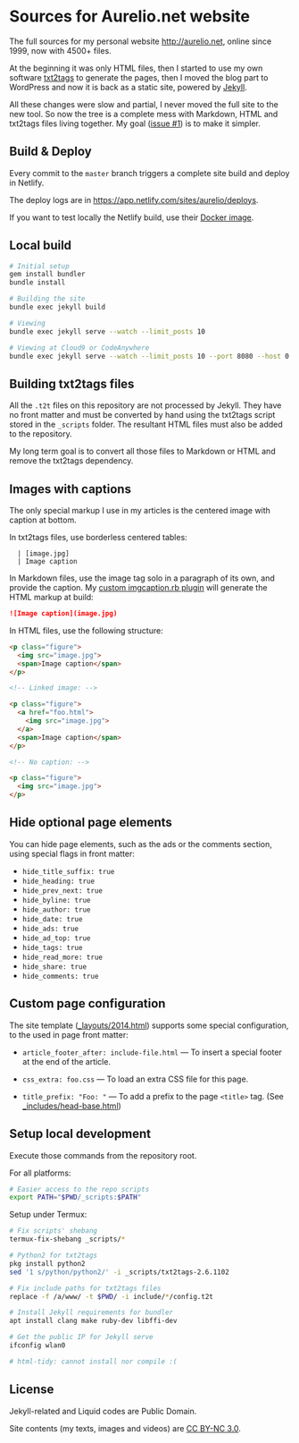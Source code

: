 # Sources for Aurelio.net website

The full sources for my personal website http://aurelio.net, online since 1999, now with 4500+ files.

At the beginning it was only HTML files, then I started to use my own software [txt2tags](http://txt2tags.org) to generate the pages, then I moved the blog part to WordPress and now it is back as a static site, powered by [Jekyll](http://jekyllrb.com/).

All these changes were slow and partial, I never moved the full site to the new tool. So now the tree is a complete mess with Markdown, HTML and txt2tags files living together. My goal ([issue #1](https://github.com/aureliojargas/aurelio.net/issues/1)) is to make it simpler.

## Build & Deploy

Every commit to the `master` branch triggers a complete site build and deploy in Netlify.

The deploy logs are in https://app.netlify.com/sites/aurelio/deploys.

If you want to test locally the Netlify build, use their [Docker image](https://github.com/netlify/build-image).

## Local build

```bash
# Initial setup
gem install bundler
bundle install

# Building the site
bundle exec jekyll build

# Viewing
bundle exec jekyll serve --watch --limit_posts 10

# Viewing at Cloud9 or CodeAnywhere
bundle exec jekyll serve --watch --limit_posts 10 --port 8080 --host 0.0.0.0
```

## Building txt2tags files

All the `.t2t` files on this repository are not processed by Jekyll. They have no front matter and must be converted by hand using the txt2tags script stored in the `_scripts` folder. The resultant HTML files must also be added to the repository.

My long term goal is to convert all those files to Markdown or HTML and remove the txt2tags dependency.

## Images with captions

The only special markup I use in my articles is the centered image with caption at bottom.

In txt2tags files, use borderless centered tables:

```
  | [image.jpg]
  | Image caption
```

In Markdown files, use the image tag solo in a paragraph of its own, and provide the caption. My [custom imgcaption.rb plugin](https://github.com/aureliojargas/aurelio.net/blob/master/_plugins/imgcaption.rb) will generate the HTML markup at build:

```md
![Image caption](image.jpg)
```

In HTML files, use the following structure:

```html
<p class="figure">
  <img src="image.jpg">
  <span>Image caption</span>
</p>

<!-- Linked image: -->

<p class="figure">
  <a href="foo.html">
    <img src="image.jpg">
  </a>
  <span>Image caption</span>
</p>

<!-- No caption: -->

<p class="figure">
  <img src="image.jpg">
</p>
```

## Hide optional page elements

You can hide page elements, such as the ads or the comments section, using special flags in front matter:

- `hide_title_suffix: true`
- `hide_heading: true`
- `hide_prev_next: true`
- `hide_byline: true`
- `hide_author: true`
- `hide_date: true`
- `hide_ads: true`
- `hide_ad_top: true`
- `hide_tags: true`
- `hide_read_more: true`
- `hide_share: true`
- `hide_comments: true`

## Custom page configuration

The site template ([_layouts/2014.html](https://github.com/aureliojargas/aurelio.net/blob/master/_layouts/2014.html)) supports some special configuration, to the used in page front matter:

- `article_footer_after: include-file.html` — To insert a special footer at the end of the article.

- `css_extra: foo.css` — To load an extra CSS file for this page.

- `title_prefix: "Foo: "` — To add a prefix to the page `<title>` tag. (See [_includes/head-base.html](https://github.com/aureliojargas/aurelio.net/blob/master/_includes/head-base.html))

## Setup local development

Execute those commands from the repository root.

For all platforms:

```bash
# Easier access to the repo scripts
export PATH="$PWD/_scripts:$PATH"
```

Setup under Termux:

```bash
# Fix scripts' shebang
termux-fix-shebang _scripts/*

# Python2 for txt2tags
pkg install python2
sed '1 s/python/python2/' -i _scripts/txt2tags-2.6.1102

# Fix include paths for txt2tags files
replace -f /a/www/ -t $PWD/ -i include/*/config.t2t

# Install Jekyll requirements for bundler
apt install clang make ruby-dev libffi-dev

# Get the public IP for Jekyll serve
ifconfig wlan0

# html-tidy: cannot install nor compile :(
```

## License

Jekyll-related and Liquid codes are Public Domain.

Site contents (my texts, images and videos) are [CC BY-NC 3.0](http://creativecommons.org/licenses/by-nc/3.0/).
